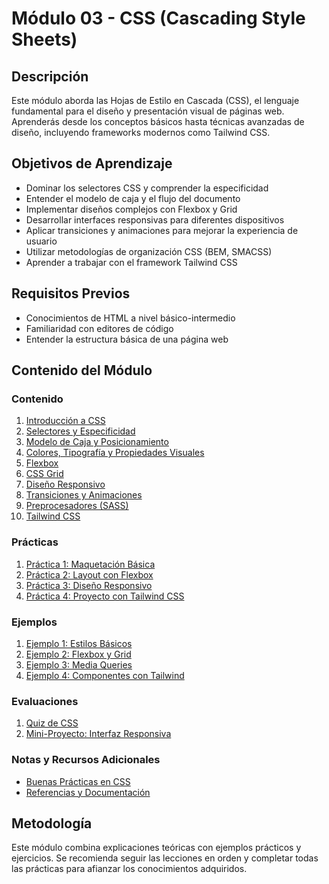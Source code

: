 # Módulo 03 - CSS (Cascading Style Sheets)

## Descripción
Este módulo aborda las Hojas de Estilo en Cascada (CSS), el lenguaje fundamental para el diseño y presentación visual de páginas web. Aprenderás desde los conceptos básicos hasta técnicas avanzadas de diseño, incluyendo frameworks modernos como Tailwind CSS.

## Objetivos de Aprendizaje
- Dominar los selectores CSS y comprender la especificidad
- Entender el modelo de caja y el flujo del documento
- Implementar diseños complejos con Flexbox y Grid
- Desarrollar interfaces responsivas para diferentes dispositivos
- Aplicar transiciones y animaciones para mejorar la experiencia de usuario
- Utilizar metodologías de organización CSS (BEM, SMACSS)
- Aprender a trabajar con el framework Tailwind CSS

## Requisitos Previos
- Conocimientos de HTML a nivel básico-intermedio
- Familiaridad con editores de código
- Entender la estructura básica de una página web

## Contenido del Módulo

### Contenido
1. [Introducción a CSS](./Contenido/3.1-introduccion.md)
2. [Selectores y Especificidad](./Contenido/3.2-selectores-especificidad.md)
3. [Modelo de Caja y Posicionamiento](./Contenido/3.3-modelo-caja.md)
4. [Colores, Tipografía y Propiedades Visuales](./Contenido/3.4-colores-tipografia.md)
5. [Flexbox](./Contenido/3.5-flexbox.md)
6. [CSS Grid](./Contenido/3.6-grid.md)
7. [Diseño Responsivo](./Contenido/3.7-responsive.md)
8. [Transiciones y Animaciones](./Contenido/3.8-transiciones-animaciones.md)
9. [Preprocesadores (SASS)](./Contenido/3.9-preprocesadores.md)
10. [Tailwind CSS](./Contenido/3.10-tailwind.md)

### Prácticas
1. [Práctica 1: Maquetación Básica](./Practicas/practica-1-maquetacion.md)
2. [Práctica 2: Layout con Flexbox](./Practicas/practica-2-flexbox.md)
3. [Práctica 3: Diseño Responsivo](./Practicas/practica-3-responsive.md)
4. [Práctica 4: Proyecto con Tailwind CSS](./Practicas/practica-4-tailwind.md)

### Ejemplos
1. [Ejemplo 1: Estilos Básicos](./Ejemplos/ejemplo-01-estilos-basicos.html)
2. [Ejemplo 2: Flexbox y Grid](./Ejemplos/ejemplo-02-flexbox-grid.html)
3. [Ejemplo 3: Media Queries](./Ejemplos/ejemplo-03-media-queries.html)
4. [Ejemplo 4: Componentes con Tailwind](./Ejemplos/ejemplo-04-tailwind.html)

### Evaluaciones
1. [Quiz de CSS](./Evaluaciones/quiz.md)
2. [Mini-Proyecto: Interfaz Responsiva](./Evaluaciones/mini-proyecto.md)

### Notas y Recursos Adicionales
- [Buenas Prácticas en CSS](./Notas/buenas-practicas.md)
- [Referencias y Documentación](./Notas/referencias.md)

## Metodología
Este módulo combina explicaciones teóricas con ejemplos prácticos y ejercicios. Se recomienda seguir las lecciones en orden y completar todas las prácticas para afianzar los conocimientos adquiridos. 